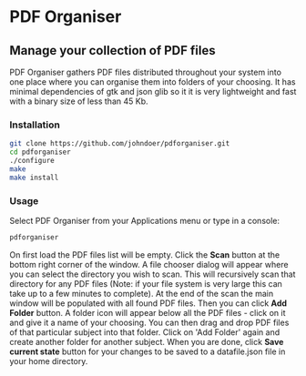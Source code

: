 # PDF Organiser

## Manage your collection of PDF files

PDF Organiser gathers PDF files distributed throughout your system into one place where you can organise them into folders of your choosing. It has minimal dependencies of gtk and json glib so it it is very lightweight and fast with a binary size of less than 45 Kb. 

### Installation
```bash
git clone https://github.com/johndoer/pdforganiser.git
cd pdforganiser
./configure
make
make install
```

### Usage
Select PDF Organiser from your Applications menu or type in a console:
```bash
pdforganiser
```
On first load the PDF files list will be empty. Click the **Scan** button at the bottom right corner of the window. A file chooser dialog will appear where you can select the directory you wish to scan. This will recursively scan that directory for any PDF files (Note: if your file system is very large this can take up to a few minutes to complete). At the end of the scan the main window will be populated with all found PDF files. Then you can click **Add Folder** button. A folder icon will appear below all the PDF files - click on it and give it a name of your choosing. You can then drag and drop PDF files of that particular subject into that folder. Click on 'Add Folder' again and create another folder for another subject. When you are done, click **Save current state** button for your changes to be saved to a datafile.json file in your home directory.

